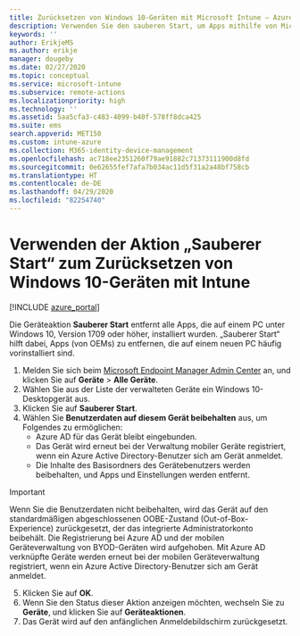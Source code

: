 ```yaml
---
title: Zurücksetzen von Windows 10-Geräten mit Microsoft Intune – Azure | Microsoft-Dokumentation
description: Verwenden Sie den sauberen Start, um Apps mithilfe von Microsoft Intune von Windows 10 PCs zu entfernen oder zu deinstallieren.
keywords: ''
author: ErikjeMS
ms.author: erikje
manager: dougeby
ms.date: 02/27/2020
ms.topic: conceptual
ms.service: microsoft-intune
ms.subservice: remote-actions
ms.localizationpriority: high
ms.technology: ''
ms.assetid: 5aa5cfa3-c483-4099-b40f-578ff8dca425
ms.suite: ems
search.appverid: MET150
ms.custom: intune-azure
ms.collection: M365-identity-device-management
ms.openlocfilehash: ac718ee2351260f79ae91882c71373111900d8fd
ms.sourcegitcommit: 0e62655fef7afa7b034ac11d5f31a2a48bf758cb
ms.translationtype: HT
ms.contentlocale: de-DE
ms.lasthandoff: 04/29/2020
ms.locfileid: "82254740"
---
```

# <a name="use-fresh-start-to-reset-windows-10-devices-with-intune"></a>Verwenden der Aktion „Sauberer Start“ zum Zurücksetzen von Windows 10-Geräten mit Intune


[!INCLUDE [azure_portal](../includes/azure_portal.md)]

Die Geräteaktion **Sauberer Start** entfernt alle Apps, die auf einem PC unter Windows 10, Version 1709 oder höher, installiert wurden. „Sauberer Start“ hilft dabei, Apps (von OEMs) zu entfernen, die auf einem neuen PC häufig vorinstalliert sind. 

1. Melden Sie sich beim [Microsoft Endpoint Manager Admin Center](https://go.microsoft.com/fwlink/?linkid=2109431) an, und klicken Sie auf **Geräte** > **Alle Geräte**.
2. Wählen Sie aus der Liste der verwalteten Geräte ein Windows 10-Desktopgerät aus.
3. Klicken Sie auf **Sauberer Start**. 
4. Wählen Sie **Benutzerdaten auf diesem Gerät beibehalten** aus, um Folgendes zu ermöglichen:
   * Azure AD für das Gerät bleibt eingebunden.
   * Das Gerät wird erneut bei der Verwaltung mobiler Geräte registriert, wenn ein Azure Active Directory-Benutzer sich am Gerät anmeldet.
   * Die Inhalte des Basisordners des Gerätebenutzers werden beibehalten, und Apps und Einstellungen werden entfernt.

  > [!IMPORTANT]
 > Wenn Sie die Benutzerdaten nicht beibehalten, wird das Gerät auf den standardmäßigen abgeschlossenen OOBE-Zustand (Out-of-Box-Experience) zurückgesetzt, der das integrierte Administratorkonto beibehält.
 > Die Registrierung bei Azure AD und der mobilen Geräteverwaltung von BYOD-Geräten wird aufgehoben.
 > Mit Azure AD verknüpfte Geräte werden erneut bei der mobilen Geräteverwaltung registriert, wenn ein Azure Active Directory-Benutzer sich am Gerät anmeldet.
 
5. Klicken Sie auf **OK**.   
6. Wenn Sie den Status dieser Aktion anzeigen möchten, wechseln Sie zu **Geräte**, und klicken Sie auf **Geräteaktionen**.  
7. Das Gerät wird auf den anfänglichen Anmeldebildschirm zurückgesetzt.
